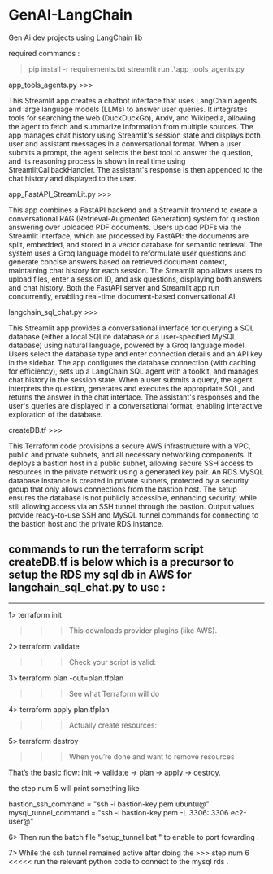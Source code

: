 # GenAI-LangChain
Gen Ai dev projects using LangChain lib


required commands :

>pip install -r requirements.txt 
>streamlit run .\app_tools_agents.py

app_tools_agents.py >>> 

This Streamlit app creates a chatbot interface that uses LangChain agents and large language models (LLMs) to answer user queries. It integrates tools for searching the web (DuckDuckGo), Arxiv, and Wikipedia, allowing the agent to fetch and summarize information from multiple sources. The app manages chat history using Streamlit's session state and displays both user and assistant messages in a conversational format. When a user submits a prompt, the agent selects the best tool to answer the question, and its reasoning process is shown in real time using StreamlitCallbackHandler. The assistant's response is then appended to the chat history and displayed to the user.

app_FastAPI_StreamLit.py >>> 

This app combines a FastAPI backend and a Streamlit frontend to create a conversational RAG (Retrieval-Augmented Generation) system for question answering over uploaded PDF documents. Users upload PDFs via the Streamlit interface, which are processed by FastAPI: the documents are split, embedded, and stored in a vector database for semantic retrieval. The system uses a Groq language model to reformulate user questions and generate concise answers based on retrieved document context, maintaining chat history for each session. The Streamlit app allows users to upload files, enter a session ID, and ask questions, displaying both answers and chat history. Both the FastAPI server and Streamlit app run concurrently, enabling real-time document-based conversational AI.

langchain_sql_chat.py >>>  

This Streamlit app provides a conversational interface for querying a SQL database (either a local SQLite database or a user-specified MySQL database) using natural language, powered by a Groq language model. Users select the database type and enter connection details and an API key in the sidebar. The app configures the database connection (with caching for efficiency), sets up a LangChain SQL agent with a toolkit, and manages chat history in the session state. When a user submits a query, the agent interprets the question, generates and executes the appropriate SQL, and returns the answer in the chat interface. The assistant's responses and the user's queries are displayed in a conversational format, enabling interactive exploration of the database.



createDB.tf >>> 

This Terraform code provisions a secure AWS infrastructure with a VPC, public and private subnets, and all necessary networking components. It deploys a bastion host in a public subnet, allowing secure SSH access to resources in the private network using a generated key pair. An RDS MySQL database instance is created in private subnets, protected by a security group that only allows connections from the bastion host. The setup ensures the database is not publicly accessible, enhancing security, while still allowing access via an SSH tunnel through the bastion. Output values provide ready-to-use SSH and MySQL tunnel commands for connecting to the bastion host and the private RDS instance.


commands to run the terraform script createDB.tf  is below which is a precursor to setup the RDS my sql db in AWS  for langchain_sql_chat.py to use  :
----------------------------------------------------------------------------
----------------------------------------------------------------------------

1> terraform init 

>>>  This downloads provider plugins (like AWS).

2> terraform validate

>>> Check your script is valid:

3> terraform plan -out=plan.tfplan

>>> See what Terraform will do

4> terraform apply plan.tfplan

>>> Actually create resources:

5> terraform destroy

>>> When you’re done and want to remove resources

That’s the basic flow: init → validate → plan → apply → destroy.

the step num 5 will print something like 


bastion_ssh_command = "ssh -i bastion-key.pem ubuntu@<ec2-bastion-public-ip>"
mysql_tunnel_command = "ssh -i bastion-key.pem -L 3306:<rds-endpoint>:3306 ec2-user@<ec2-bastion-public-ip>"

6> Then run the batch file "setup_tunnel.bat <rds-endpoint> <ec2-bastion-public-ip>" to enable to port fowarding .

7> While the ssh tunnel remained active after doing the >>> step num 6 <<<<< run the relevant python code to connect to the mysql rds .
